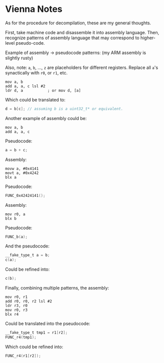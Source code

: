 # Vienna Notes
As for the procedure for decompilation, these are my general thoughts.

First, take machine code and disassemble it into assembly language. Then,
recognize patterns of assembly language that may correspond to higher-level
pseudo-code.

Example of assembly -> pseudocode patterns: (my ARM assembly is slightly rusty)

Also, note: `a`, `b`, ..., `z` are placeholders for different registers. Replace
all `a`'s synactically with `r0`, or `r1`, etc.

```
mov a, b
add a, a, c lsl #2
ldr d, a           ; or mov d, [a]
```

Which could be translated to:
```c
d = b[c]; // assuming b is a uint32_t* or equivalent.
```

Another example of assembly could be:
```
mov a, b
add a, a, c
```

Pseudocode:
```c
a = b + c;
```

Assembly:
```
movw a, #0x4141
movt a, #0x4242
blx a
```

Pseudocode:
```c
FUNC_0x42424141();
```

Assembly:
```
mov r0, a
blx b
```

Pseudocode:
```c
FUNC_b(a);
```

And the pseudocode:
```c
__fake_type_t a = b;
c(a);
```

Could be refined into:
```c
c(b);
```

Finally, combining multiple patterns, the assembly:
```
mov r0, r1
add r0, r0, r2 lsl #2
ldr r3, r0
mov r0, r3
blx r4
```

Could be translated into the pseudocode:
```c
__fake_type_t tmp1 = r1[r2];
FUNC_r4(tmp1);
```

Which could be refined into:
```c
FUNC_r4(r1[r2]);
```
